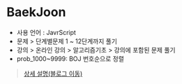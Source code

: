 # BaekJoon 

 * 사용 언어 : JavrScript <br>
 * 문제 > 단계별문제 1 ~ 12단계까지 풀기 <br>
 * 강의 > 온라인 강의 > 알고리즘기초 > 강의에 포함된 문제 풀기<br>
 * prob_1000~9999: BOJ 번호순으로 정렬 <br>
 
 > [상세 설명(블로그 이동)](https://seung-min.tistory.com/category/Study/BaekJoon)

